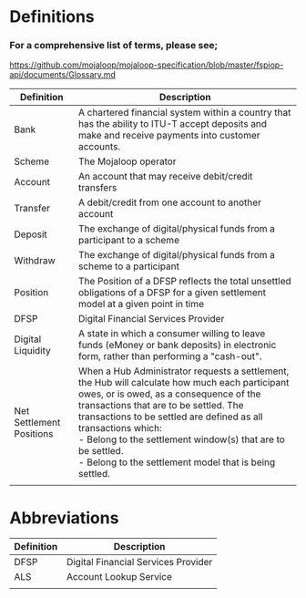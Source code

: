 # Definitions
### For a comprehensive list of terms, please see;
https://github.com/mojaloop/mojaloop-specification/blob/master/fspiop-api/documents/Glossary.md

| Definition               | Description                                                                                                                                                                                                                                                                                                                                                                          |
|--------------------------|--------------------------------------------------------------------------------------------------------------------------------------------------------------------------------------------------------------------------------------------------------------------------------------------------------------------------------------------------------------------------------------|
| Bank                     | A chartered financial system within a country that has the ability to ITU-T accept deposits and make and receive payments into customer accounts.                                                                                                                                                                                                                                    |
| Scheme                   | The Mojaloop operator                                                                                                                                                                                                                                                                                                                                                                |
| Account                  | An account that may receive debit/credit transfers                                                                                                                                                                                                                                                                                                                                   |
| Transfer                 | A debit/credit from one account to another account                                                                                                                                                                                                                                                                                                                                   |
| Deposit                  | The exchange of digital/physical funds from a participant to a scheme                                                                                                                                                                                                                                                                                                                |
| Withdraw                 | The exchange of digital/physical funds from a scheme to a participant                                                                                                                                                                                                                                                                                                                |
| Position                 | The Position of a DFSP reflects the total unsettled obligations of a DFSP for a given settlement model at a given point in time                                                                                                                                                                                                                                                      |
| DFSP                     | Digital Financial Services Provider                                                                                                                                                                                                                                                                                                                                                  |
| Digital Liquidity        | A state in which a consumer willing to leave funds (eMoney or bank deposits) in electronic form, rather than performing a "cash-out".                                                                                                                                                                                                                                                |
| Net Settlement Positions | When a Hub Administrator requests a settlement, the Hub will calculate how much each participant owes, or is owed, as a consequence of the transactions that are to be settled. The transactions to be settled are defined as all transactions which: <br/>- Belong to the settlement window(s) that are to be settled. <br/>- Belong to the settlement model that is being settled. |
|                          |                                                                                                                                                                                                                                                                                                                                                                                      |

# Abbreviations

| Definition  | Description                         |
|-------------|-------------------------------------|
| DFSP        | Digital Financial Services Provider |
| ALS         | Account Lookup Service              |
|             |                                     |


